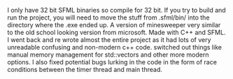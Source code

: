 I only have 32 bit SFML binaries so compile for 32 bit. 
If you try to build and run the project, you will need to move the stuff from .sfml/bin/ into the directory where the .exe ended up. 
A version of minesweeper very similar to the old school looking version from microsoft.
Made with C++ and SFML. I went back and re wrote almost the entire project as it had lots of very unreadable confusing and non-modern c++ code.
switched out things like manual memory management for std::vectors and other more modern options. I also fixed
potential bugs lurking in the code in the form of race conditions between the timer thread and main thread.




